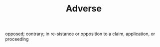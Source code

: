 ---
title: Adverse
letter: A
permalink: "/definitions/adverse.html"
body: opposed; contrary; in re-sistance or opposition to a claim, application, or
  proceedlng
published_at: '2018-07-07'
source: Black's Law Dictionary
layout: post
---